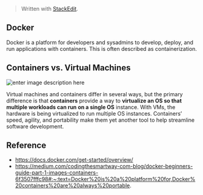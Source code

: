 > Written with [StackEdit](https://stackedit.io/).
## Docker 
Docker is a platform for developers and sysadmins to develop, deploy, and run applications with containers. This is often described as containerization. 

## Containers vs. Virtual Machines
![enter image description here](https://www.itgratis.com/wp-content/uploads/2018/03/docker.jpg)

Virtual machines and containers differ in several ways, but the primary difference is that **containers** provide a way to **virtualize an OS so that multiple workloads can run on a single OS** instance. With VMs, the hardware is being virtualized to run multiple OS instances. Containers’ speed, agility, and portability make them yet another tool to help streamline software development.

## Reference 
- https://docs.docker.com/get-started/overview/
- https://medium.com/codingthesmartway-com-blog/docker-beginners-guide-part-1-images-containers-6f3507fffc98#:~:text=Docker%20is%20a%20platform%20for,Docker%20containers%20are%20always%20portable.
<!--stackedit_data:
eyJoaXN0b3J5IjpbMTA1NjgxOTAwOSwtMTIzOTQ4ODIyMCw2MT
k0NTk0MTQsLTk0NzAyOTI3MCwtMTMwNTI3NjYzMiwyNjk3NTQ2
OSwtMjA5OTczOTQ3NCwtNTAzMzQzMTcyLDIwNzc1ODE3MTgsNz
MwOTk4MTE2XX0=
-->